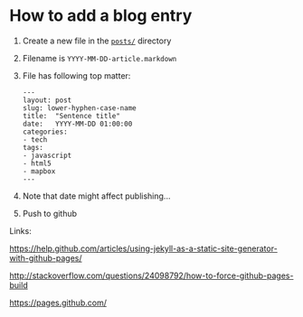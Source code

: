 # How to add a blog entry

1. Create a new file in the [`posts/`](_posts/) directory
2. Filename is `YYYY-MM-DD-article.markdown`
3. File has following top matter:
    ```
    ---
    layout: post
    slug: lower-hyphen-case-name
    title:  "Sentence title"
    date:   YYYY-MM-DD 01:00:00
    categories:
    - tech
    tags:
    - javascript
    - html5
    - mapbox
    ---
    ```

4. Note that date might affect publishing...
5. Push to github


Links:

https://help.github.com/articles/using-jekyll-as-a-static-site-generator-with-github-pages/

http://stackoverflow.com/questions/24098792/how-to-force-github-pages-build

https://pages.github.com/

